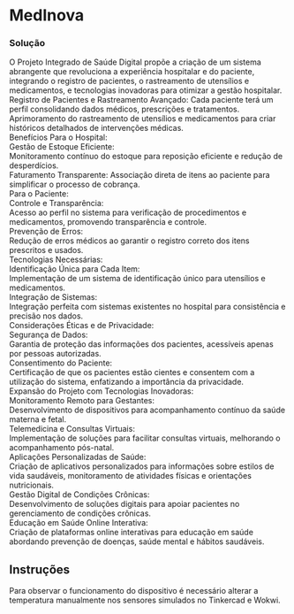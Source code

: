 # MedInova

<h3>Solução</h3>
<p>
O Projeto Integrado de Saúde Digital propõe a
criação de um sistema abrangente que revoluciona
a experiência hospitalar e do paciente, integrando o
registro de pacientes, o rastreamento de utensílios
e medicamentos, e tecnologias inovadoras para
otimizar a gestão hospitalar.<br/>
Registro de Pacientes e Rastreamento Avançado:
Cada paciente terá um perfil consolidando dados
médicos, prescrições e tratamentos.<br/>
Aprimoramento do rastreamento de utensílios e
medicamentos para criar históricos detalhados de
intervenções médicas.<br/>
Benefícios
Para o Hospital:<br/>
Gestão de Estoque Eficiente:<br/>
Monitoramento contínuo do estoque para reposição
eficiente e redução de desperdícios.<br/>
Faturamento Transparente:
Associação direta de itens ao paciente para
simplificar o processo de cobrança.<br/>
Para o Paciente:<br/>
Controle e Transparência:<br/>
Acesso ao perfil no sistema para verificação de
procedimentos e medicamentos, promovendo
transparência e controle.<br/>
Prevenção de Erros:<br/>
Redução de erros médicos ao garantir o registro
correto dos itens prescritos e usados.<br/>
Tecnologias Necessárias:<br/>
Identificação Única para Cada Item:<br/>
Implementação de um sistema de identificação
único para utensílios e medicamentos.<br/>
Integração de Sistemas:<br/>
Integração perfeita com sistemas existentes no
hospital para consistência e precisão nos dados.<br/>
Considerações Éticas e de Privacidade:<br/>
Segurança de Dados:<br/>
Garantia de proteção das informações dos
pacientes, acessíveis apenas por pessoas
autorizadas.<br/>
Consentimento do Paciente:<br/>
Certificação de que os pacientes estão cientes e
consentem com a utilização do sistema, enfatizando
a importância da privacidade.<br/>
Expansão do Projeto com Tecnologias Inovadoras:<br/>
Monitoramento Remoto para Gestantes:<br/>
Desenvolvimento de dispositivos para
acompanhamento contínuo da saúde materna e
fetal.<br/>
Telemedicina e Consultas Virtuais:<br/>
Implementação de soluções para facilitar consultas
virtuais, melhorando o acompanhamento pós-natal.<br/>
Aplicações Personalizadas de Saúde:<br/>
Criação de aplicativos personalizados para
informações sobre estilos de vida saudáveis,
monitoramento de atividades físicas e orientações
nutricionais.<br/>
Gestão Digital de Condições Crônicas:<br/>
Desenvolvimento de soluções digitais para apoiar
pacientes no gerenciamento de condições crônicas.<br/>
Educação em Saúde Online Interativa:<br/>
Criação de plataformas online interativas para
educação em saúde abordando prevenção de
doenças, saúde mental e hábitos saudáveis.<br/>
</p>

<h2>Instruções</h2>

<p>Para observar o funcionamento do dispositivo é necessário alterar a temperatura manualmente nos sensores simulados no Tinkercad e Wokwi.</p>
